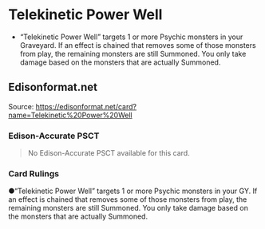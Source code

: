 # Telekinetic Power Well

*   “Telekinetic Power Well” targets 1 or more Psychic monsters in your Graveyard. If an effect is chained that removes some of those monsters from play, the remaining monsters are still Summoned. You only take damage based on the monsters that are actually Summoned.

## Edisonformat.net

Source: https://edisonformat.net/card?name=Telekinetic%20Power%20Well

### Edison-Accurate PSCT

> No Edison-Accurate PSCT available for this card.

### Card Rulings

●“Telekinetic Power Well” targets 1 or more Psychic monsters in your GY. If an effect is chained that removes some of those monsters from play, the remaining monsters are still Summoned. You only take damage based on the monsters that are actually Summoned.
            